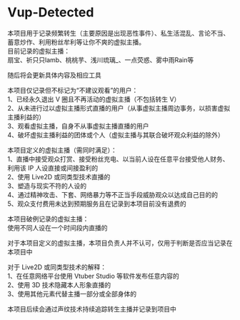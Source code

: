 # Vup-Detected
本项目用于记录频繁转生（主要原因是出现恶性事件）、私生活混乱、言论不当、蓄意炒作、利用粉丝牟利等让你不爽的虚拟主播。<br>
目前记录的虚拟主播：<br>
扇宝、祈只只lamb、桃桃芋、浅川琉璃_、一点荧惑、雾中雨Rain等<br>

随后将会更新具体内容及相应工具<br>

本项目仅记录但不标记为“不建议观看”的用户：<br>
1、已经永久退出 V 圈且不再活动的虚拟主播（不包括转生 V）<br>
2、从未进行过以虚拟主播形式直播的用户（从事虚拟主播周边事务，以损害虚拟主播利益的）<br>
3、观看虚拟主播，自身不从事虚拟主播直播的用户<br>
4、破坏虚拟主播利益的团体或个人（虚拟主播与其联合破坏观众利益的除外）<br>

本项目定义的虚拟主播（需同时满足）：<br>
1、直播中接受观众打赏、接受粉丝充电、以当前人设在任意平台接受他人财务、利用该 IP 人设直接或间接盈利的<br>
2、使用 Live2D 或同类型技术直播的<br>
3、塑造与现实不符的人设的<br>
4、通过精神攻击、下套、网络暴力等不正当手段威胁观众以达成自己目的的<br>
5、观众支付费用未达到预期服务且在记录到本项目前没有退费的<br>

本项目破例记录的虚拟主播：<br>
使用不同人设在一个时间段内直播的<br>

对于本项目定义的虚拟主播，本项目负责人并不认可，仅用于判断是否应当记录在本项目中<br>

对于 Live2D 或同类型技术的解释：<br>
1、在任意网络平台使用 Vtuber Studio 等软件发布任意内容的<br>
2、使用 3D 技术隐藏本人形象直播的<br>
3、使用其他元素代替主播一部分或全部身体的<br>

本项目后续会通过声纹技术持续追踪转生主播并记录到项目中<br>
